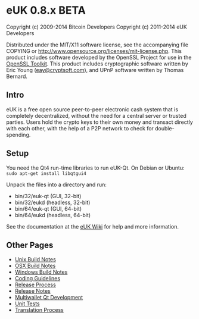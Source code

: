 eUK 0.8.x BETA
====================

Copyright (c) 2009-2014 Bitcoin Developers
Copyright (c) 2011-2014 eUK Developers

Distributed under the MIT/X11 software license, see the accompanying
file COPYING or http://www.opensource.org/licenses/mit-license.php.
This product includes software developed by the OpenSSL Project for use in the [OpenSSL Toolkit](http://www.openssl.org/). This product includes
cryptographic software written by Eric Young ([eay@cryptsoft.com](mailto:eay@cryptsoft.com)), and UPnP software written by Thomas Bernard.


Intro
---------------------
eUK is a free open source peer-to-peer electronic cash system that is
completely decentralized, without the need for a central server or trusted
parties.  Users hold the crypto keys to their own money and transact directly
with each other, with the help of a P2P network to check for double-spending.


Setup
---------------------
You need the Qt4 run-time libraries to run eUK-Qt. On Debian or Ubuntu:
	`sudo apt-get install libqtgui4`

Unpack the files into a directory and run:

- bin/32/euk-qt (GUI, 32-bit)
- bin/32/eukd (headless, 32-bit)
- bin/64/euk-qt (GUI, 64-bit)
- bin/64/eukd (headless, 64-bit)

See the documentation at the [eUK Wiki](http://euk.info)
for help and more information.


Other Pages
---------------------
- [Unix Build Notes](build-unix.md)
- [OSX Build Notes](build-osx.md)
- [Windows Build Notes](build-msw.md)
- [Coding Guidelines](coding.md)
- [Release Process](release-process.md)
- [Release Notes](release-notes.md)
- [Multiwallet Qt Development](multiwallet-qt.md)
- [Unit Tests](unit-tests.md)
- [Translation Process](translation_process.md)
